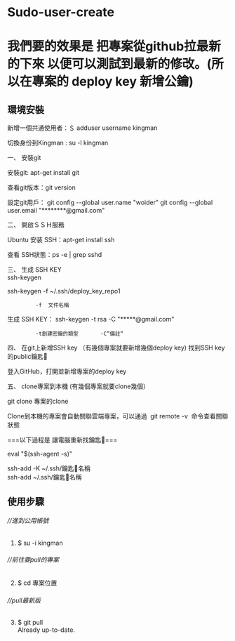 # Sudo-user-create

# 我們要的效果是 把專案從github拉最新的下來 以便可以測試到最新的修改。(所以在專案的 deploy key 新增公鑰)


## 環境安裝

新增一個共通使用者：＄ adduser username kingman


切換身份到Kingman :  su -l kingman

一、 安裝git

  安裝git: apt-get install git

  查看git版本：git version

  設定git用戶：
  git config --global user.name "woider"
  git config --global user.email "********@gmail.com"


二、 開啟ＳＳＨ服務

  Ubuntu 安装 SSH：apt-get install ssh

  查看 SSH狀態：ps -e | grep sshd 

三、 生成 SSH KEY  
  ssh-keygen

  ssh-keygen -f ~/.ssh/deploy_key_repo1

             -f  文件名稱  
生成 SSH KEY：  ssh-keygen -t rsa -C  "*****@gmail.com"

             -t創建密鑰的類型       -C“備註“

 四、 在git上新增SSH key （有幾個專案就要新增幾個deploy key)
  找到SSH key 的public鑰匙🔑

  登入GitHub，打開並新增專案的deploy key

五、 clone專案到本機 (有幾個專案就要clone幾個）

  git clone  專案的clone

  Clone到本機的專案會自動關聯雲端專案，可以通過  git remote -v  命令查看關聯狀態

===以下過程是 讓電腦重新找鑰匙🔑===

eval "$(ssh-agent -s)"

ssh-add -K ~/.ssh/鑰匙🔑名稱  
ssh-add ~/.ssh/鑰匙🔑名稱


## 使用步驟
###### //進到公用帳號
1. $ su -i kingman 
###### //前往要pull的專案
2. $ cd 專案位置   
###### //pull最新版
3. $ git pull     
Already up-to-date.


